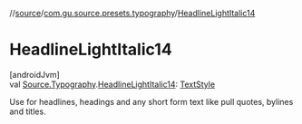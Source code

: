 //[source](../../index.md)/[com.gu.source.presets.typography](index.md)/[HeadlineLightItalic14](-headline-light-italic14.md)

# HeadlineLightItalic14

[androidJvm]\
val [Source.Typography](../com.gu.source/-source/-typography/index.md).[HeadlineLightItalic14](-headline-light-italic14.md): [TextStyle](https://developer.android.com/reference/kotlin/androidx/compose/ui/text/TextStyle.html)

Use for headlines, headings and any short form text like pull quotes, bylines and titles.
